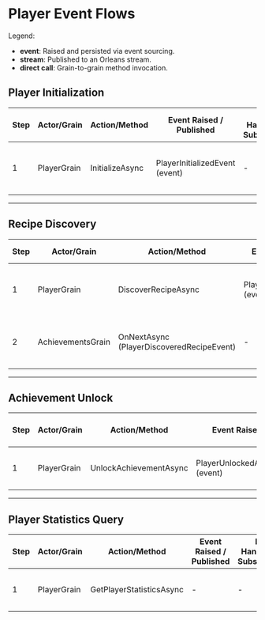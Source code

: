 # Player Event Flows

Legend:

- **event**: Raised and persisted via event sourcing.
- **stream**: Published to an Orleans stream.
- **direct call**: Grain-to-grain method invocation.

## Player Initialization

| Step | Actor/Grain   | Action/Method         | Event Raised / Published         | Next Handler(s) / Subscriber(s) | Notes                                      |
| ---- | ------------- | --------------------- | -------------------------------- | ------------------------------- | ------------------------------------------ |
| 1    | PlayerGrain   | InitializeAsync       | PlayerInitializedEvent (event)   | -                               | Validates input, sets up player state      |

---

## Recipe Discovery

| Step | Actor/Grain   | Action/Method         | Event Raised / Published             | Next Handler(s) / Subscriber(s)   | Notes                                               |
| ---- | ------------- | --------------------- | ------------------------------------ | --------------------------------- | --------------------------------------------------- |
| 1    | PlayerGrain   | DiscoverRecipeAsync   | PlayerDiscoveredRecipeEvent (event)  | AchievementsGrain (stream)        | Persists event, publishes to player event stream    |
| 2    | AchievementsGrain | OnNextAsync (PlayerDiscoveredRecipeEvent) | - | PlayerGrain (UnlockAchievementAsync) | Updates achievements state, may unlock achievements |

---

## Achievement Unlock

| Step | Actor/Grain   | Action/Method         | Event Raised / Published                | Next Handler(s) / Subscriber(s) | Notes                                      |
| ---- | ------------- | --------------------- | --------------------------------------- | ------------------------------- | ------------------------------------------ |
| 1    | PlayerGrain   | UnlockAchievementAsync| PlayerUnlockedAchievementEvent (event)  | -                               | Persists achievement unlock in player state|

---

## Player Statistics Query

| Step | Actor/Grain   | Action/Method             | Event Raised / Published | Next Handler(s) / Subscriber(s) | Notes                                  |
| ---- | ------------- | ------------------------- | ------------------------ | ------------------------------- | -------------------------------------- |
| 1    | PlayerGrain   | GetPlayerStatisticsAsync  | -                        | -                               | Returns current player statistics      |
